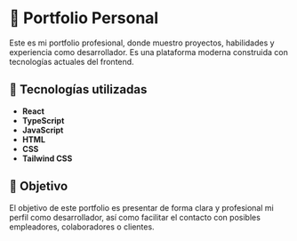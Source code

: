 # 💼 Portfolio Personal

Este es mi portfolio profesional, donde muestro proyectos, habilidades y experiencia como desarrollador. Es una plataforma moderna construida con tecnologías actuales del frontend.

## 🧠 Tecnologías utilizadas

- **React**
- **TypeScript**
- **JavaScript**
- **HTML**
- **CSS**
- **Tailwind CSS**

## 📌 Objetivo

El objetivo de este portfolio es presentar de forma clara y profesional mi perfil como desarrollador, así como facilitar el contacto con posibles empleadores, colaboradores o clientes.
